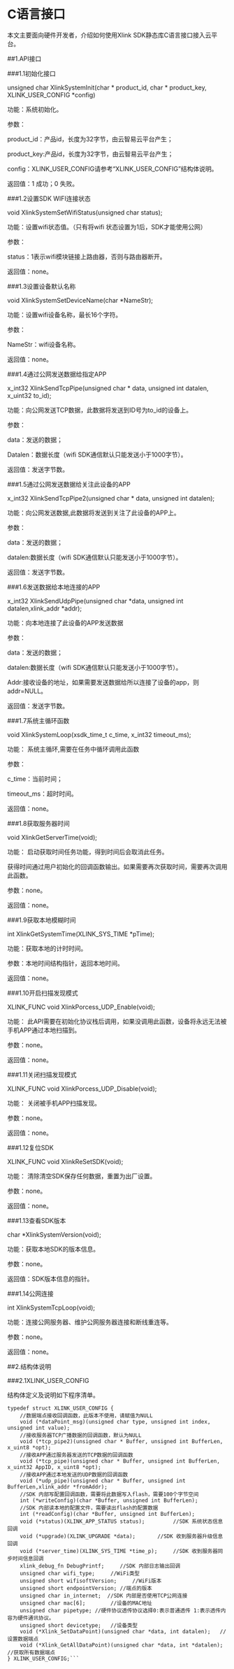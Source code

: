 # C语言接口

本文主要面向硬件开发者，介绍如何使用Xlink SDK静态库C语言接口接入云平台。

##1.API接口

###1.1初始化接口

unsigned char XlinkSystemInit(char * product_id, char * product_key, XLINK_USER_CONFIG *config)

功能：系统初始化。

参数：

product_id：产品id，长度为32字节，由云智易云平台产生；

product_key:产品id，长度为32字节，由云智易云平台产生；

config：XLINK_USER_CONFIG请参考“XLINK_USER_CONFIG”结构体说明。

返回值：1 成功；0 失败。

###1.2设置SDK WIFI连接状态

void XlinkSystemSetWifiStatus(unsigned char status);

功能：设置wifi状态值。（只有将wifi 状态设置为1后，SDK才能使用公网）

参数：

status：1表示wifi模块链接上路由器，否则与路由器断开。

返回值：none。

###1.3设置设备默认名称

void XlinkSystemSetDeviceName(char *NameStr);

功能：设置wifi设备名称，最长16个字符。

参数：

NameStr：wifi设备名称。

返回值：none。

###1.4通过公网发送数据给指定APP

x_int32 XlinkSendTcpPipe(unsigned char * data, unsigned int datalen, x_uint32 to_id);

功能：向公网发送TCP数据，此数据将发送到ID号为to_id的设备上。

参数：

data：发送的数据；

Datalen：数据长度（wifi SDK通信默认只能发送小于1000字节）。 

 返回值：发送字节数。

###1.5通过公网发送数据给关注此设备的APP

x_int32 XlinkSendTcpPipe2(unsigned char * data, unsigned int  datalen);

功能：向公网发送数据,此数据将发送到关注了此设备的APP上。

参数：

data：发送的数据；

datalen:数据长度（wifi SDK通信默认只能发送小于1000字节）。

返回值：发送字节数。

###1.6发送数据给本地连接的APP

x_int32 XlinkSendUdpPipe(unsigned char *data, unsigned int  datalen,xlink_addr *addr);

功能：向本地连接了此设备的APP发送数据

参数：

data：发送的数据；

datalen:数据长度（wifi SDK通信默认只能发送小于1000字节）。   

Addr:接收设备的地址，如果需要发送数据给所以连接了设备的app，则addr=NULL。

返回值：发送字节数。

###1.7系统主循环函数

void XlinkSystemLoop(xsdk_time_t c_time, x_int32 timeout_ms);

功能： 系统主循环,需要在任务中循环调用此函数

参数： 

c_time：当前时间；

timeout_ms：超时时间。

返回值：none。

###1.8获取服务器时间

void XlinkGetServerTime(void);

功能： 启动获取时间任务功能，得到时间后会取消此任务。

获得时间通过用户初始化的回调函数输出。如果需要再次获取时间，需要再次调用此函数。

参数：none。

返回值：none。

###1.9获取本地模糊时间

int  XlinkGetSystemTime(XLINK_SYS_TIME *pTime);

功能：获取本地的计时时间。

参数：本地时间结构指针，返回本地时间。 

返回值：none。

###1.10开启扫描发现模式

XLINK_FUNC void XlinkPorcess_UDP_Enable(void);

功能： 此API需要在初始化协议栈后调用，如果没调用此函数，设备将永远无法被手机APP通过本地扫描到。

参数：none。

返回值：none。

###1.11关闭扫描发现模式

XLINK_FUNC void XlinkPorcess_UDP_Disable(void);

功能： 关闭被手机APP扫描发现。

参数：none。

返回值：none。

###1.12复位SDK

XLINK_FUNC void XlinkReSetSDK(void);

功能： 清除清空SDK保存任何数据，重置为出厂设置。

参数：none。

返回值：none。

###1.13查看SDK版本 

char *XlinkSystemVersion(void);

功能：获取本地SDK的版本信息。

参数：none。

返回值：SDK版本信息的指针。

###1.14公网连接

int XlinkSystemTcpLoop(void);

功能：连接公网服务器、维护公网服务器连接和断线重连等。

参数：none。

返回值：none。


##2.结构体说明

###2.1XLINK_USER_CONFIG

结构体定义及说明如下程序清单。

```
typedef struct XLINK_USER_CONFIG {
	//数据端点接收回调函数，此版本不使用，请赋值为NULL
	void (*dataPoint_msg)(unsigned char type, unsigned int index, unsigned int value);
	//接收服务器TCP广播数据的回调函数，默认为NULL
	void (*tcp_pipe2)(unsigned char * Buffer, unsigned int BufferLen, x_uint8 *opt);
	//接收APP通过服务器发送的TCP数据的回调函数
	void (*tcp_pipe)(unsigned char * Buffer, unsigned int BufferLen, x_uint32 AppID, x_uint8 *opt);
	//接收APP通过本地发送的UDP数据的回调函数
	void (*udp_pipe)(unsigned char * Buffer, unsigned int BufferLen,xlink_addr *fromAddr);
	//SDK 内部写配置回调函数，需要将此数据写入flash，需要100个字节空间
	int (*writeConfig)(char *Buffer, unsigned int BufferLen);
	//SDK 内部读本地的配置文件，需要读出flash的配置数据
	int (*readConfig)(char *Buffer, unsigned int BufferLen);
	void (*status)(XLINK_APP_STATUS status);		 //SDK 系统状态信息回调
	void (*upgrade)(XLINK_UPGRADE *data); 		//SDK 收到服务器升级信息回调
	void (*server_time)(XLINK_SYS_TIME *time_p);	 //SDK 收到服务器同步时间信息回调
	xlink_debug_fn DebugPrintf; 	//SDK 内部日志输出回调
	unsigned char wifi_type;	 //WiFi类型
	unsigned short wifisoftVersion; 	//WiFi版本
	unsigned short endpointVersion;	//端点的版本
	unsigned char in_internet; 	//SDK 内部是否使用TCP公网连接
	unsigned char mac[6];		 //设备的MAC地址
    unsigned char pipetype; //硬件协议透传协议选择0:表示普通透传 1:表示透传内容为硬件通讯协议。
    unsigned short devicetype;	 //设备类型
    void (*Xlink_SetDataPoint)(unsigned char *data, int datalen);	//设置数据端点
	void (*Xlink_GetAllDataPoint)(unsigned char *data, int *datalen);	//获取所有数据端点
} XLINK_USER_CONFIG;```


